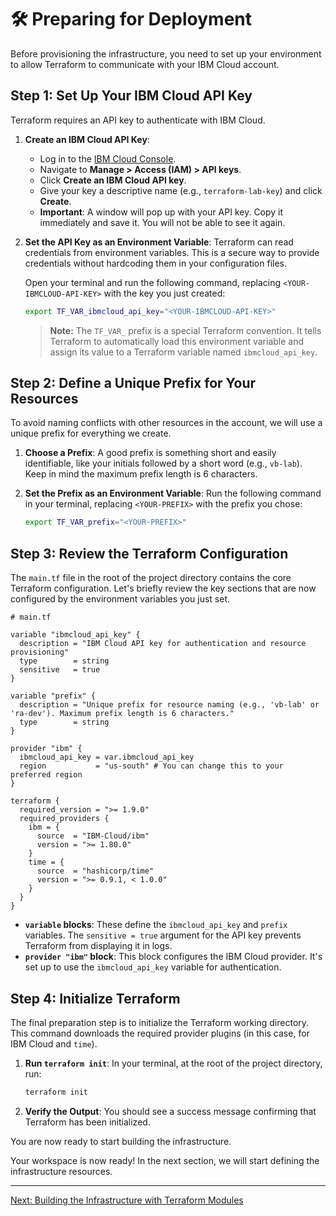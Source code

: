 # 🛠️ Preparing for Deployment

Before provisioning the infrastructure, you need to set up your environment to allow Terraform to communicate with your IBM Cloud account.

## Step 1: Set Up Your IBM Cloud API Key

Terraform requires an API key to authenticate with IBM Cloud.

1.  **Create an IBM Cloud API Key**:
    *   Log in to the [IBM Cloud Console](https://cloud.ibm.com).
    *   Navigate to **Manage > Access (IAM) > API keys**.
    *   Click **Create an IBM Cloud API key**.
    *   Give your key a descriptive name (e.g., `terraform-lab-key`) and click **Create**.
    *   **Important**: A window will pop up with your API key. Copy it immediately and save it. You will not be able to see it again.

2.  **Set the API Key as an Environment Variable**:
    Terraform can read credentials from environment variables. This is a secure way to provide credentials without hardcoding them in your configuration files.

    Open your terminal and run the following command, replacing `<YOUR-IBMCLOUD-API-KEY>` with the key you just created:

    ```bash
    export TF_VAR_ibmcloud_api_key="<YOUR-IBMCLOUD-API-KEY>"
    ```

    > **Note:** The `TF_VAR_` prefix is a special Terraform convention. It tells Terraform to automatically load this environment variable and assign its value to a Terraform variable named `ibmcloud_api_key`.

## Step 2: Define a Unique Prefix for Your Resources

To avoid naming conflicts with other resources in the account, we will use a unique prefix for everything we create.

1.  **Choose a Prefix**:
    A good prefix is something short and easily identifiable, like your initials followed by a short word (e.g., `vb-lab`). Keep in mind the maximum prefix length is 6 characters.

2.  **Set the Prefix as an Environment Variable**:
    Run the following command in your terminal, replacing `<YOUR-PREFIX>` with the prefix you chose:

    ```bash
    export TF_VAR_prefix="<YOUR-PREFIX>"
    ```

## Step 3: Review the Terraform Configuration

The `main.tf` file in the root of the project directory contains the core Terraform configuration. Let's briefly review the key sections that are now configured by the environment variables you just set.

```hcl
# main.tf

variable "ibmcloud_api_key" {
  description = "IBM Cloud API key for authentication and resource provisioning"
  type        = string
  sensitive   = true
}

variable "prefix" {
  description = "Unique prefix for resource naming (e.g., 'vb-lab' or 'ra-dev'). Maximum prefix length is 6 characters."
  type        = string
}

provider "ibm" {
  ibmcloud_api_key = var.ibmcloud_api_key
  region           = "us-south" # You can change this to your preferred region
}

terraform {
  required_version = ">= 1.9.0"
  required_providers {
    ibm = {
      source  = "IBM-Cloud/ibm"
      version = ">= 1.80.0"
    }
    time = {
      source  = "hashicorp/time"
      version = ">= 0.9.1, < 1.0.0"
    }
  }
}
```

-   **`variable` blocks**: These define the `ibmcloud_api_key` and `prefix` variables. The `sensitive = true` argument for the API key prevents Terraform from displaying it in logs.
-   **`provider "ibm"` block**: This block configures the IBM Cloud provider. It's set up to use the `ibmcloud_api_key` variable for authentication.

## Step 4: Initialize Terraform

The final preparation step is to initialize the Terraform working directory. This command downloads the required provider plugins (in this case, for IBM Cloud and `time`).

1.  **Run `terraform init`**:
    In your terminal, at the root of the project directory, run:

    ```bash
    terraform init
    ```

2.  **Verify the Output**:
    You should see a success message confirming that Terraform has been initialized.

You are now ready to start building the infrastructure.

Your workspace is now ready! In the next section, we will start defining the infrastructure resources.

---

[Next: Building the Infrastructure with Terraform Modules](./04-building-with-terraform-modules.md)
